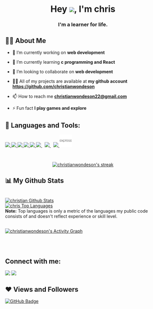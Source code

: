 
<h1 align="center">Hey <img src="https://raw.githubusercontent.com/MartinHeinz/MartinHeinz/master/wave.gif" width="20px">, I'm <b>chris</b></h1>
<h3 align="center" id="header"><b>I'm a learner for life.</b></h3>

## 🙋‍♂️ About Me

- 🔭 I’m currently working on **web development**

- 🌱 I’m currently learning **c programming and React**

- 👯 I’m looking to collaborate on **web development**

- 👨‍💻 All of my projects are available at **my github account https://github.com/christianwondeson**

- 📫 How to reach me **christianwondeson22@gmail.com**

- ⚡ Fun fact **I play games and explore**

## 🚀 Languages and Tools:

<p align="left"> 
    <a href="https://reactjs.org/" target="_blank"> <img src="https://img.icons8.com/color/48/000000/react-native.png"/> </a>
    <a href="https://developer.mozilla.org/en-US/docs/Web/JavaScript" target="_blank"> <img src="https://img.icons8.com/color/48/000000/javascript.png"/> </a> 
    <a href="https://www.w3.org/html/" target="_blank"> <img src="https://img.icons8.com/color/48/000000/html-5.png"/> </a> 
    <a href="https://www.w3schools.com/css/" target="_blank"> <img src="https://img.icons8.com/color/48/000000/css3.png"/> </a> 
    <a href="https://www.python.org" target="_blank"> <img src="https://img.icons8.com/color/48/000000/python.png"/> </a> 
    <a style="padding-right:8px;" href="https://nodejs.org" target="_blank"> <img src="https://img.icons8.com/color/48/000000/nodejs.png"/> </a> 
    <a style="padding-right:8px;" href="https://www.mysql.com/" target="_blank"> <img src="https://img.icons8.com/fluent/50/000000/mysql-logo.png"/> </a>
    <a href="https://git-scm.com/" target="_blank"> <img src="https://img.icons8.com/color/48/000000/git.png"/> </a> 
    <a href="https://expressjs.com" target="_blank"> <img src="https://raw.githubusercontent.com/devicons/devicon/master/icons/express/express-original-wordmark.svg" alt="express" width="40" height="40"/> </a>
</p>

<!-- [![React Badge](https://img.shields.io/badge/-React-61DBFB?style=for-the-badge&labelColor=black&logo=react&logoColor=61DBFB)](#)  [![Javascript Badge](https://img.shields.io/badge/-Javascript-F0DB4F?style=for-the-badge&labelColor=black&logo=javascript&logoColor=F0DB4F)](#) [![Typescript Badge](https://img.shields.io/badge/-Typescript-007acc?style=for-the-badge&labelColor=black&logo=typescript&logoColor=007acc)](#) [![Nodejs Badge](https://img.shields.io/badge/-Nodejs-3C873A?style=for-the-badge&labelColor=black&logo=node.js&logoColor=3C873A)](#) [![GraphQL Badge](https://img.shields.io/badge/-GraphQl-e535ab?style=for-the-badge&labelColor=black&logo=node.js&logoColor=e535ab)](#) -->
<br/>

<p align="center">
    <a href="https://github.com/christianwondeson/github-readme-streak-stats">
        <img title="🔥 Get streak stats for your profile at git.io/streak-stats" alt="christianwondeson's streak" src="https://github-readme-streak-stats.herokuapp.com/?user=christianwondeson&theme=black-ice&hide_border=true&stroke=0000&background=DodgerBlue"/>
    </a>
</p>

## 📊 My Github Stats

  <br/>
    <a href="https://github.com/christianwondeson/github-readme-stats"><img alt="christian Github Stats" src="https://github-readme-stats.vercel.app/api?username=christianwondeson&show_icons=true&count_private=true&theme=react&hide_border=true&bg_color=0D1117" /></a>
    <br>
  <a href="https://github.com/christianwondeson/github-readme-stats"><img alt="chris Top Languages" src="https://github-readme-stats.vercel.app/api/top-langs/?username=christianwondeson&langs_count=8&count_private=true&layout=compact&theme=react&hide_border=true&bg_color=0D1117" /></a>
  <br/>
  <b>Note:</b> Top languages is only a metric of the languages my public code consists of and doesn't reflect experience or skill level.


<br/>
<br/>

<a href="https://github.com/christianwondeson/github-readme-activity-graph"><img alt="christianwondeson's Activity Graph" src="https://activity-graph.herokuapp.com/graph?username=christianwondeson&bg_color=0D1117&color=5BCDEC&line=5BCDEC&point=FFFFFF&hide_border=true" /></a>

<br/>
<br/>

## Connect with me:
<p align="left">

<a href = "https://www.gmail.com/in/christianwondeson22@gmail.com/"><img src="https://img.icons8.com/fluent/48/000000/gmail-new.png"/></a>
<a href = "https://www.instagram.com/christianwondeson/"><img src="![image](https://user-images.githubusercontent.com/72356458/166987122-7ffaee6a-1427-4d35-bba0-8a2c82fa8a31.png)"/> </a>
</p>

## ❤ Views and Followers
<a href="https://github.com/christianwondeson?tab=followers"><img src="https://img.shields.io/github/followers/christianwondeson?label=Followers&style=social" alt="GitHub Badge"></a>
